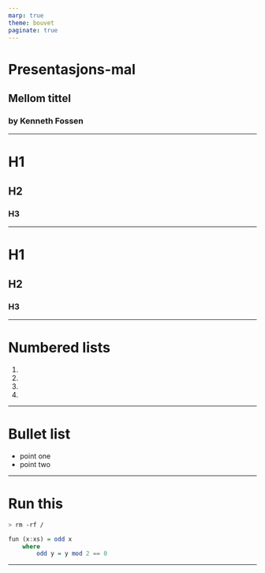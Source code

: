 ```yaml
---
marp: true
theme: bouvet
paginate: true
---
```

<!-- _class: lead -->
# Presentasjons-mal

## Mellom tittel

### by Kenneth Fossen

---

# H1

## H2

### H3

---
<!-- _class: offwhite -->

# H1

## H2

### H3

---

# Numbered lists

1.
2.
3.
4.

---

# Bullet list

- point one
- point two

---

# Run this

```sh
> rm -rf /
```

```haskell
fun (x:xs) = odd x
    where
        odd y = y mod 2 == 0
```

---
